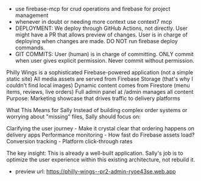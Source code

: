 
- use firebase-mcp for crud operations and firebase for project management
- whenever in doubt or needing more context use context7 mcp
- DEPLOYMENT: We deploy through GitHub Actions, not directly. User might have a PR that allows preview of changes. User is in charge of deploying when changes are made. DO NOT run firebase deploy commands.
- GIT COMMITS: User (human) is in charge of committing. ONLY commit when user gives explicit permission. Never commit without permission.

Philly Wings is a sophisticated Firebase-powered application (not a simple static site)
All media assets are served from Firebase Storage (that's why I couldn't find local images)
Dynamic content comes from Firestore (menu items, reviews, live orders)
Full admin panel at /admin manages all content
Purpose: Marketing showcase that drives traffic to delivery platforms

What This Means for Sally
Instead of building complex order systems or worrying about "missing" files, Sally should focus on:

Clarifying the user journey - Make it crystal clear that ordering happens on delivery apps
Performance monitoring - How fast do Firebase assets load?
Conversion tracking - Platform click-through rates

The key insight: This is already a well-built application. Sally's job is to optimize the user experience within this existing architecture, not rebuild it.

- preview url: https://philly-wings--pr2-admin-ryoe43se.web.app